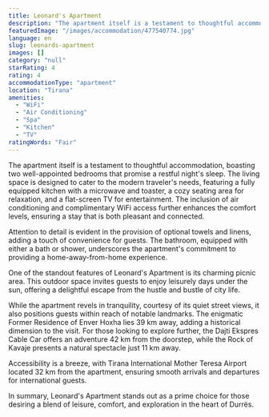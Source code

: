 ```yaml
---
title: Leonard's Apartment
description: "The apartment itself is a testament to thoughtful accommodation, boasting two well-appointed bedrooms that promise a restful night's sleep."
featuredImage: "/images/accommodation/477540774.jpg"
language: en
slug: leonards-apartment
images: []
category: "null"
starRating: 4
rating: 4
accommodationType: "apartment"
location: "Tirana"
amenities:
  - "WiFi"
  - "Air Conditioning"
  - "Spa"
  - "Kitchen"
  - "TV"
ratingWords: "Fair"
---
```


The apartment itself is a testament to thoughtful accommodation, boasting two well-appointed bedrooms that promise a restful night's sleep. The living space is designed to cater to the modern traveler's needs, featuring a fully equipped kitchen with a microwave and toaster, a cozy seating area for relaxation, and a flat-screen TV for entertainment. The inclusion of air conditioning and complimentary WiFi access further enhances the comfort levels, ensuring a stay that is both pleasant and connected.

Attention to detail is evident in the provision of optional towels and linens, adding a touch of convenience for guests. The bathroom, equipped with either a bath or shower, underscores the apartment's commitment to providing a home-away-from-home experience.

One of the standout features of Leonard's Apartment is its charming picnic area. This outdoor space invites guests to enjoy leisurely days under the sun, offering a delightful escape from the hustle and bustle of city life.

While the apartment revels in tranquility, courtesy of its quiet street views, it also positions guests within reach of notable landmarks. The enigmatic Former Residence of Enver Hoxha lies 39 km away, adding a historical dimension to the visit. For those looking to explore further, the Dajti Ekspres Cable Car offers an adventure 42 km from the doorstep, while the Rock of Kavaje presents a natural spectacle just 11 km away.

Accessibility is a breeze, with Tirana International Mother Teresa Airport located 32 km from the apartment, ensuring smooth arrivals and departures for international guests.

In summary, Leonard's Apartment stands out as a prime choice for those desiring a blend of leisure, comfort, and exploration in the heart of Durrës.

